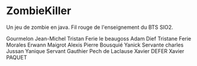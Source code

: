 ZombieKiller
============
Un jeu de zombie en java.  Fil rouge de l'enseignement du BTS SIO2.

Gourmelon Jean-Michel
Tristan Ferie le beaugoss
Adam Dief
Tristane Ferie
Morales Erwann
Maigrot Alexis
Pierre Bousquié 
Yanick Servante
charles Jussan
Yanique Servant
Gauthier Pech de Laclause
Xavier DEFER
Xavier PAQUET
